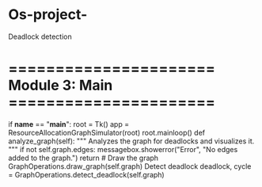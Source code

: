 # Os-project-
Deadlock detection 
# ====================== Module 3: Main ======================
if __name__ == "__main__":
    root = Tk()
    app = ResourceAllocationGraphSimulator(root)
    root.mainloop()
    def analyze_graph(self):
        """
        Analyzes the graph for deadlocks and visualizes it.
        """
        if not self.graph.edges:
            messagebox.showerror("Error", "No edges added to the graph.")
            return
             # Draw the graph
        GraphOperations.draw_graph(self.graph)
         Detect deadlock
        deadlock, cycle = GraphOperations.detect_deadlock(self.graph)
          
        
